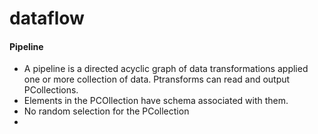 # dataflow



#### Pipeline
- A pipeline is a directed acyclic graph of data transformations applied one or more collection of data. Ptransforms can read and output PCollections. 
- Elements in the PCOllection have schema associated with them. 
- No random selection for the PCollection
- 